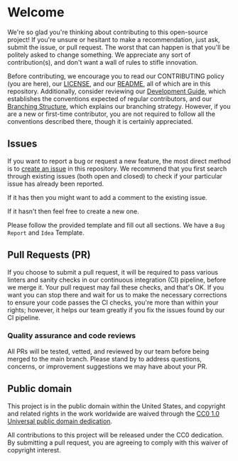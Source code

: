 # Welcome

We're so glad you're thinking about contributing to this open-source project! If you're unsure or hesitant to make a recommendation, just ask, submit the issue, or pull request. The worst that can happen is that you'll be politely asked to change something. We appreciate any sort of contribution(s), and don't want a wall of rules to stifle innovation.

Before contributing, we encourage you to read our CONTRIBUTING policy (you are here), our [LICENSE](https://github.com/cisagov/ScubaGoggles/blob/main/LICENSE), and our [README](https://github.com/cisagov/ScubaGoggles/blob/main/README.md), all of which are in this repository. Additionally, consider reviewing our [Development Guide](docs/development/DEVELOPMENTGUIDE.md), which establishes the conventions expected of regular contributors, and our [Branching Structure](docs/development/BRANCHINGSTRUCTURE.md), which explains our branching strategy. However, if you are a new or first-time contributor, you are not required to follow all the conventions described there, though it is certainly appreciated.

## Issues

If you want to report a bug or request a new feature, the most direct method is to [create an issue](https://github.com/cisagov/ScubaGoggles/issues) in this repository.
We recommend that you first search through existing issues (both open and closed) to check if your particular issue has already been reported.

If it has then you might want to add a comment to the existing issue.

If it hasn't then feel free to create a new one.

Please follow the provided template and fill out all sections.
We have a `Bug Report` and `Idea` Template.

## Pull Requests (PR)

If you choose to submit a pull request, it will be required to pass various linters and sanity checks in our continuous integration (CI) pipeline, before we merge it. Your pull request may fail these checks, and that's OK. If you want you can stop there and wait for us to make the necessary corrections to ensure your code passes the CI checks, you're more than within your rights; however, it helps our team greatly if you fix the issues found by our CI pipeline.

### Quality assurance and code reviews

All PRs will be tested, vetted, and reviewed by our team before being merged to the main branch. Please stand by to address questions, concerns, or improvement suggestions we may have about your PR.

## Public domain

This project is in the public domain within the United States, and
copyright and related rights in the work worldwide are waived through
the [CC0 1.0 Universal public domain
dedication](https://creativecommons.org/publicdomain/zero/1.0/).

All contributions to this project will be released under the CC0
dedication. By submitting a pull request, you are agreeing to comply
with this waiver of copyright interest.
